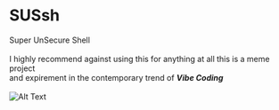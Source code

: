# SUSsh
Super UnSecure Shell
<br><br>I highly recommend against using this for anything at all this is a meme project<br>
and expirement in the contemporary trend of <i><b>Vibe Coding</i></b>
<br><br>
![Alt Text](https://s6.gifyu.com/images/bpErZ.gif)

